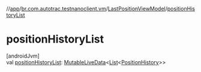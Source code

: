 //[app](../../../index.md)/[br.com.autotrac.testnanoclient.vm](../index.md)/[LastPositionViewModel](index.md)/[positionHistoryList](position-history-list.md)

# positionHistoryList

[androidJvm]\
val [positionHistoryList](position-history-list.md): [MutableLiveData](https://developer.android.com/reference/kotlin/androidx/lifecycle/MutableLiveData.html)&lt;[List](https://kotlinlang.org/api/latest/jvm/stdlib/kotlin.collections/-list/index.html)&lt;[PositionHistory](../../br.com.autotrac.testnanoclient.models/-position-history/index.md)&gt;&gt;
